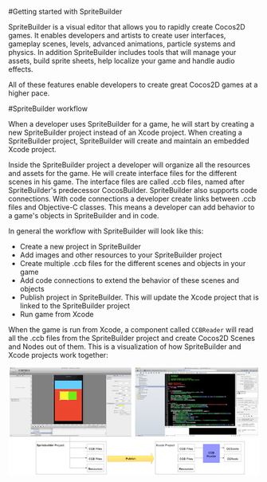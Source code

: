 #Getting started with SpriteBuilder

SpriteBuilder is a visual editor that allows you to rapidly create Cocos2D games. It enables developers and artists to create user interfaces, gameplay scenes, levels, advanced animations, particle systems and physics. In addition SpriteBuilder includes tools that will manage your assets, build sprite sheets, help localize your game and handle audio effects.

All of these features enable developers to create great Cocos2D games at a higher pace. 

#SpriteBuilder workflow

When a developer uses SpriteBuilder for a game, he will start by creating a new SpriteBuilder project instead of an Xcode project. When creating a SpriteBuilder project, SpriteBuilder will create and maintain an embedded Xcode project.

Inside the SpriteBuilder project a developer will organize all the resources and assets for the game. He will create interface files for the different scenes in his game. The interface files are called .ccb files, named after SpriteBuilder's predecessor CocosBuilder. SpriteBuilder also supports code connections. With code connections a developer create links between .ccb files and Objective-C classes. This means a developer can add behavior to a game's objects in SpriteBuilder and in code.

In general the workflow with SpriteBuilder will look like this:

* Create a new project in SpriteBuilder
* Add images and other resources to your SpriteBuilder project
* Create multiple .ccb files for the different scenes and objects in your game
* Add code connections to extend the behavior of these scenes and objects
* Publish project in SpriteBuilder. This will update the Xcode project that is linked to the SpriteBuilder project
* Run game from Xcode


When the game is run from Xcode, a component called `CCBReader` will read all the .ccb files from the SpriteBuilder project and create Cocos2D Scenes and Nodes out of them. This is a visualization of how SpriteBuilder and Xcode projects work together:

![image](publish-workflow-diagram.png)
